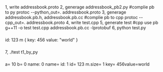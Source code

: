 1, write addressbook.proto
2, generage addressbook_pb2.py
#complie pb to py
protoc --python_out=. addressbook.proto
3, generage addressbook.pb.h, addressbook.pb.cc
#complie pb to cpp
protoc --cpp_out=. addressbook.proto
4, write test.cpp
5, generate test
#cpp use pb
g++11 -o test test.cpp addressbook.pb.cc -lprotobuf
6, python test.py
###
id: 123
m {
  key: 456
  value: "world"
}
###
7, ./test t1_by_py
###
a= 10
b= 0
name: 0
name=
id: 1
id= 123
m.size= 1
key= 456value=world
###


